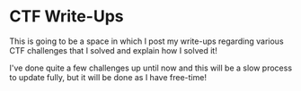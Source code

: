 # CTF Write-Ups #
This is going to be a space in which I post my write-ups regarding various CTF challenges that I solved and explain how I solved it!

I've done quite a few challenges up until now and this will be a slow process to update fully, but it will be done as I have free-time!

